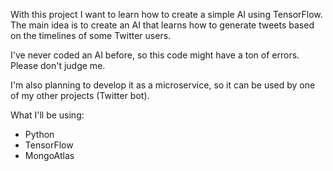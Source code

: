 With this project I want to learn how to create a simple AI using TensorFlow. The main idea is to create an AI that learns how to generate tweets based on the timelines of some Twitter users.

I've never coded an AI before, so this code might have a ton of errors. Please don't judge me.

I'm also planning to develop it as a microservice, so it can be used by one of my other projects (Twitter bot).

What I'll be using:
- Python
- TensorFlow
- MongoAtlas